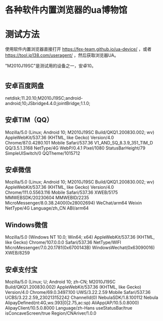 # 各种软件内置浏览器的ua博物馆

# 测试方法
使用软件内置浏览器直接打开 https://fex-team.github.io/ua-device/ ，或者 https://tool.ip138.com/useragent/ ，然后获取浏览器UA。

"M2010J19SC"是测试用的设备之一，安卓10。

#
#
#

## 安卓百度网盘
netdisk;11.20.10;M2010J19SC;android-android;10;JSbridge4.4.0;jointBridge;1.1.0;

## 安卓TIM（QQ）
Mozilla/5.0 (Linux; Android 10; M2010J19SC Build/QKQ1.200830.002; wv) AppleWebKit/537.36 (KHTML, like Gecko) Version/4.0 Chrome/87.0.4280.101 Mobile Safari/537.36 V1_AND_SQ_8.3.9_351_TIM_D QQ/3.5.1.3168 NetType/4G WebP/0.4.1 Pixel/1080 StatusBarHeight/79 SimpleUISwitch/0 QQTheme/1015712

## 安卓微信
Mozilla/5.0 (Linux; Android 10; M2010J19SC Build/QKQ1.200830.002; wv) AppleWebKit/537.36 (KHTML, like Gecko) Version/4.0 Chrome/111.0.5563.116 Mobile Safari/537.36 XWEB/5175 MMWEBSDK/20230604 MMWEBID/2235 MicroMessenger/8.0.38.2400(0x28002694) WeChat/arm64 Weixin NetType/4G Language/zh_CN ABI/arm64

## Windows微信
Mozilla/5.0 (Windows NT 10.0; Win64; x64) AppleWebKit/537.36 (KHTML, like Gecko) Chrome/107.0.0.0 Safari/537.36 NetType/WIFI MicroMessenger/7.0.20.1781(0x6700143B) WindowsWechat(0x63090016) XWEB/8259

## 安卓支付宝
Mozilla/5.0 (Linux; U; Android 10; zh-CN; M2010J19SC Build/QKQ1.200830.002) AppleWebKit/537.36 (KHTML, like Gecko) Version/4.0 Chrome/69.0.3497.100 UWS/3.22.2.59 Mobile Safari/537.36 UCBS/3.22.2.59_230213152242 ChannelId(0) NebulaSDK/1.8.100112 Nebula AlipayDefined(nt:4G,ws:393|0|2.75,ac:sp) AliApp(AP/10.5.0.8000) AlipayClient/10.5.0.8000 Language/zh-Hans useStatusBar/true isConcaveScreen/true Region/CNAriver/1.0.0
